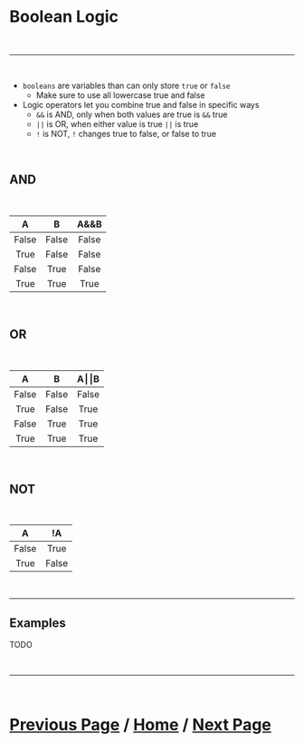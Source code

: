 # Boolean Logic

<br>

***

<br> 

- `booleans` are variables than can only store `true` or `false`
  - Make sure to use all lowercase true and false
- Logic operators let you combine true and false in specific ways
  - `&&` is AND, only when both values are true is `&&` true
  - `||` is OR, when either value is true `||` is true
  - `!` is NOT, `!` changes true to false, or false to true

<br>

## AND

<br>

| A | B | A&&B |
| :-: | :-: | :-: |
|  False | False | False |
|  True | False | False |
| False | True | False |
| True | True | True |

<br>

## OR

<br>

| A | B | A⎮⎮B | 
| :-: | :-: | :-: |
|  False | False | False |
|  True | False | True |
| False | True | True |
| True | True | True |

<br>

## NOT

<br>

| A | !A |
| :-: | :-: |
|  False | True |
|  True | False | 

<br>

***

## Examples

TODO

<br>

***

<br>

# [Previous Page](./index.md) / [Home](./index.md) / [Next Page](./comparisonOperators.md) 

